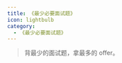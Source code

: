```yaml
---
title: 《最少必要面试题》
icon: lightbulb
category:
  - 《最少必要面试题》
---
```



> 背最少的面试题，拿最多的 offer。




<Catalog />



